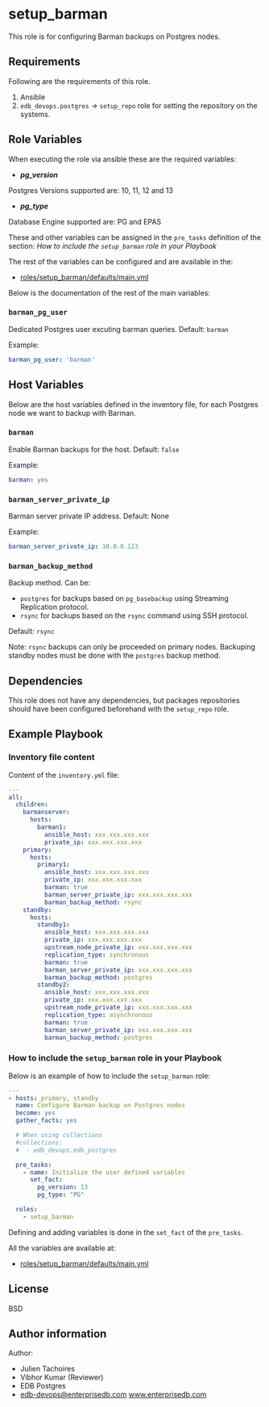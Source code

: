 # setup_barman

This role is for configuring Barman backups on Postgres nodes.

## Requirements

Following are the requirements of this role.
  1. Ansible
  2. `edb_devops.postgres` -> `setup_repo` role for setting the repository on
     the systems.

## Role Variables

When executing the role via ansible these are the required variables:

  * ***pg_version***

  Postgres Versions supported are: 10, 11, 12 and 13

  * ***pg_type***

  Database Engine supported are: PG and EPAS

These and other variables can be assigned in the `pre_tasks` definition of the
section: *How to include the `setup_barman` role in your Playbook*

The rest of the variables can be configured and are available in the:

  * [roles/setup_barman/defaults/main.yml](./defaults/main.yml)

Below is the documentation of the rest of the main variables:

### `barman_pg_user`

Dedicated Postgres user excuting barman queries. Default: `barman`

Example:
```yaml
barman_pg_user: 'barman'
```

## Host Variables

Below are the host variables defined in the inventory file, for each Postgres
node we want to backup with Barman.

### `barman`

Enable Barman backups for the host. Default: `false`

Example:
```yaml
barman: yes
```

### `barman_server_private_ip`

Barman server private IP address. Default: None

Example:
```yaml
barman_server_private_ip: 10.0.0.123
```

### `barman_backup_method`

Backup method. Can be:

  * `postgres` for backups based on `pg_basebackup` using Streaming
    Replication protocol.
  * `rsync` for backups based on the `rsync` command using SSH protocol.

Default: `rsync`

Note: `rsync` backups can only be proceeded on primary nodes. Backuping
standby nodes must be done with the `postgres` backup method.

## Dependencies

This role does not have any dependencies, but packages repositories should have
been configured beforehand with the `setup_repo` role.

## Example Playbook

### Inventory file content

Content of the `inventory.yml` file:

```yaml
---
all:
  children:
    barmanserver:
      hosts:
        barman1:
          ansible_host: xxx.xxx.xxx.xxx
          private_ip: xxx.xxx.xxx.xxx
    primary:
      hosts:
        primary1:
          ansible_host: xxx.xxx.xxx.xxx
          private_ip: xxx.xxx.xxx.xxx
          barman: true
          barman_server_private_ip: xxx.xxx.xxx.xxx
          barman_backup_method: rsync
    standby:
      hosts:
        standby1:
          ansible_host: xxx.xxx.xxx.xxx
          private_ip: xxx.xxx.xxx.xxx
          upstream_node_private_ip: xxx.xxx.xxx.xxx
          replication_type: synchronous
          barman: true
          barman_server_private_ip: xxx.xxx.xxx.xxx
          barman_backup_method: postgres
        standby2:
          ansible_host: xxx.xxx.xxx.xxx
          private_ip: xxx.xxx.xxx.xxx
          upstream_node_private_ip: xxx.xxx.xxx.xxx
          replication_type: asynchronous
          barman: true
          barman_server_private_ip: xxx.xxx.xxx.xxx
          barman_backup_method: postgres
```

### How to include the `setup_barman` role in your Playbook

Below is an example of how to include the `setup_barman` role:
```yaml
---
- hosts: primary, standby
  name: Configure Barman backup on Postgres nodes
  become: yes
  gather_facts: yes

  # When using collections
  #collections:
  #  - edb_devops.edb_postgres

  pre_tasks:
    - name: Initialize the user defined variables
      set_fact:
        pg_version: 13
        pg_type: "PG"

  roles:
    - setup_barman
```

Defining and adding variables is done in the `set_fact` of the `pre_tasks`.

All the variables are available at:

  * [roles/setup_barman/defaults/main.yml](./defaults/main.yml)

## License

BSD

## Author information

Author:

  * Julien Tachoires
  * Vibhor Kumar (Reviewer)
  * EDB Postgres
  * edb-devops@enterprisedb.com www.enterprisedb.com
